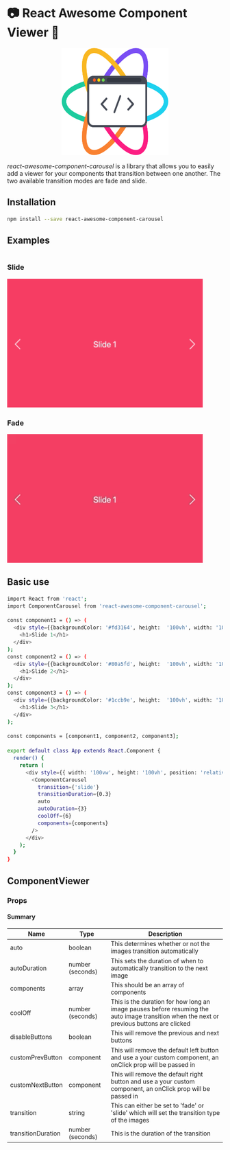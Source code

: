 # 📷 React Awesome Component Viewer 🌈
<div align="center">
  <a href="https://github.com/mikeham98/react-awesome-component-carousel">
    <img width="250" height="250" src="https://raw.githubusercontent.com/mikeham98/react-awesome-component-carousel/master/assets/react-awesome-component-carousel.svg?sanitize=true">
  </a>
</div>

*react-awesome-component-carousel* is a library that allows you to easily add a viewer for your components that transition between one another. The two available transition modes are fade and slide.

## Installation
```bash
npm install --save react-awesome-component-carousel
```

## Examples
<div>
<div style="display: inline-block; margin-right: 20px;">
<h3>Slide</h3>
<img src="https://raw.githubusercontent.com/mikeham98/react-awesome-component-carousel/master/assets/slide.gif" height="300">
</div>

<div style="display: inline-block; margin-right: 20px;">
<h3>Fade</h3>
<img src="https://raw.githubusercontent.com/mikeham98/react-awesome-component-carousel/master/assets/fade.gif" height="300">
</div>
</div>

## Basic use
```bash
import React from 'react';
import ComponentCarousel from 'react-awesome-component-carousel';

const component1 = () => (
  <div style={{backgroundColor: '#fd3164', height:  '100vh', width: '100vw'}}>
    <h1>Slide 1</h1>
  </div>
);
const component2 = () => (
  <div style={{backgroundColor: '#80a5fd', height:  '100vh', width: '100vw'}}>
    <h1>Slide 2</h1>
  </div>
);
const component3 = () => (
  <div style={{backgroundColor: '#1ccb9e', height:  '100vh', width: '100vw'}}>
    <h1>Slide 3</h1>
  </div>
);

const components = [component1, component2, component3];

export default class App extends React.Component {
  render() {
    return (
      <div style={{ width: '100vw', height: '100vh', position: 'relative', overflow: 'hidden' }}>
        <ComponentCarousel
          transition={'slide'}
          transitionDuration={0.3}
          auto
          autoDuration={3}
          coolOff={6}
          components={components}
        />
      </div>
    );
  }
}
```

## ComponentViewer
### Props
#### Summary
|Name                   |Type         |Description                                                                   |
|-----------------------|-------------|------------------------------------------------------------------------------|
|auto                   |boolean      |This determines whether or not the images transition automatically            |
|autoDuration           |number (seconds)      |This sets the duration of when to automatically transition to the next image  |
|components                |array       |This should be an array of components  |
|coolOff                |number (seconds)       |This is the duration for how long an image pauses before resuming the auto image transition when the next or previous buttons are clicked  |
|disableButtons         |boolean      |This will remove the previous and next buttons  |
|customPrevButton       |component    |This will remove the default left button and use a your custom component, an onClick prop will be passed in  |
|customNextButton       |component    |This will remove the default right button and use a your custom component, an onClick prop will be passed in  |
|transition             |string       |This can either be set to 'fade' or 'slide' which will set the transition type of the images |
|transitionDuration     |number (seconds)       |This is the duration of the transition  |